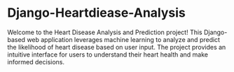 # Django-Heartdiease-Analysis
Welcome to the Heart Disease Analysis and Prediction project! This Django-based web application leverages machine learning to analyze and predict the likelihood of heart disease based on user input. The project provides an intuitive interface for users to understand their heart health and make informed decisions.
